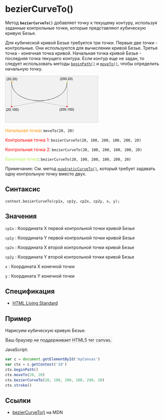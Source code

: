 # bezierCurveTo()

Метод **`bezierCurveTo()`** добавляет точку к текущему контуру, используя заданные контрольные точки, которые представляют кубическую кривую Безье.

Для кубической кривой Безье требуется три точки. Первые две точки - контрольные. Они используются для вычислении кривой Безье. Третья точка - конечная точка кривой. Начальная точка кривой Безье - последняя точка текущего контура. Если контур еще не задан, то следует использовать методы [`beginPath()`](<beginpath().md>) и [`moveTo()`](<moveto().md>), чтобы определить начальную точку.

![Кубическая кривая Безье](beziercurve.gif)

<span style="color: #ff9000;">Начальная точка</span>: `moveTo(20, 20)`

<span style="color: #FF0000;">Контрольная точка 1</span>: `bezierCurveTo(20, 100, 200, 100, 200, 20)`

<span style="color: #FF0000;">Контрольная точка 2</span>: `bezierCurveTo(20, 100, 200, 100, 200, 20)`

<span style="color: #b0ef4e;">Конечная точка</span>: `bezierCurveTo(20, 100, 200, 100, 200, 20)`

Примечание: См. метод [`quadraticCurveTo()`](<quadraticcurveto().md>), который требует задавать одну контрольную точку вместо двух.

## Синтаксис

```
context.bezierCurveTo(cp1x, cp1y, cp2x, cp2y, x, y);
```

## Значения

`cp1x`
: Координата X первой контрольной точки кривой Безье

`cp1y`
: Координата Y первой контрольной точки кривой Безье

`cp2x`
: Координата X второй контрольной точки кривой Безье

`cp2y`
: Координата Y второй контрольной точки кривой Безье

`x`
: Координата X конечной точки

`y`
: Координата Y конечной точки

## Спецификация

- [HTML Living Standard](https://html.spec.whatwg.org/multipage/canvas.html#dom-context-2d-beziercurveto)

## Пример

Нарисуем кубическую кривую Безье:

<canvas id="myCanvas" width="300" height="150" style="border:1px solid #d3d3d3;background:#ffffff;">
Ваш браузер не поддерживает HTML5 тег canvas.
</canvas>
<script>
var c=document.getElementById("myCanvas");
var canvOK=1;
try {c.getContext("2d");}
catch (er) {canvOK=0;}
if (canvOK==1){
var ctx=c.getContext("2d");
ctx.beginPath();
ctx.moveTo(20,20);
ctx.bezierCurveTo(20,100,200,100,200,20);
ctx.stroke();}
</script>

JavaScript:

```js
var c = document.getElementById('myCanvas')
var ctx = c.getContext('2d')
ctx.beginPath()
ctx.moveTo(20, 20)
ctx.bezierCurveTo(20, 100, 200, 100, 200, 20)
ctx.stroke()
```

## Ссылки

- [bezierCurveTo()](https://developer.mozilla.org/ru/docs/Web/API/CanvasRenderingContext2D/bezierCurveTo) на MDN
